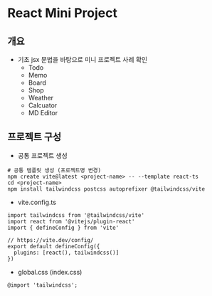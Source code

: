 # React Mini Project

## 개요

- 기초 jsx 문법을 바탕으로 미니 프로젝트 사례 확인
  - Todo
  - Memo
  - Board
  - Shop
  - Weather
  - Calcuator
  - MD Editor

## 프로젝트 구성

- 공통 프로젝트 생성
```
# 공통 템플릿 생성 (프로젝트명 변경)
npm create vite@latest <project-name> -- --template react-ts
cd <project-name>
npm install tailwindcss postcss autoprefixer @tailwindcss/vite
```

- vite.config.ts
```
import tailwindcss from '@tailwindcss/vite'
import react from '@vitejs/plugin-react'
import { defineConfig } from 'vite'

// https://vite.dev/config/
export default defineConfig({
  plugins: [react(), tailwindcss()]
})
```

- global.css (index.css)
```
@import 'tailwindcss';
```
